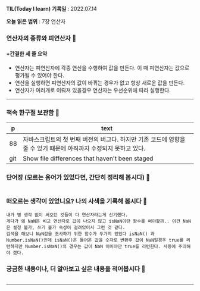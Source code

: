 **TIL(Today I learn) 기록일** : 2022.07.14

**오늘 읽은 범위** : 7장 연산자

### 연산자의 종류와 피연산자 📑

#### +간결한 세 줄 요약
- 연산자는 피연산자에 각종 연산을 수행하여 값을 만든다. 이 때 피연산자는 값으로 평가될 수 있어야 한다.
- 연산을 실행하면 피연산자의 값이 바뀌는 경우가 없고 항상 새로운 값을 만든다.
- 연산자가 여러개로 이뤄져 있을경우 연산자는 우선순위에 따라 실행한다.
---

### 책속 한구절 보관함 📖

| p    | text                                           |
| ---- | ---------------------------------------------- |
| 88  | 자바스크립트의 첫 번째 버전의 버그다. 하지만 기존 코드에 영향을 줄 수 있기 때문에 아직까지 수정되지 못하고 있다.                 |
| git  | Show file differences that haven't been staged |

### 단어장 (모르는 용어가 있었다면, 간단히 정리해 봅시다) 🔖
```
```

### 떠오르는 생각이 있었니요? 나의 사색을 기록해 봅시다 💭
```
내가 별 생각 없이 써오던 것들이 다 연산자라는게 신기했다.
게다가 왜 NaN은 비교 연산자로 값이 나오지 않고 isNaN이란 함수를 써야할까.. 이건 NaN은 설정 불가, 쓰기 불가 속성이 걸려있어서 그런 것 같다.
검색을 해보니 NaN값을 조사하기 위한 함수가 두가지 있었다 isNaN() 과 Number.isNaN()인데 isNaN()은 들어온 값을 숫자로 변환후 값이 NaN일경우 true를 리턴하지만 Number.isNaN()의 경우는 값이 NaN 이어야만 true를 리턴한다. 사용에 주의해야 겠다.
```

### 궁금한 내용이나, 더 알아보고 싶은 내용을 적어봅시다 🤔
```
```

---